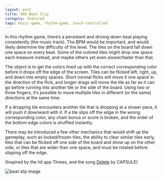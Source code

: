 ```yaml
---
layout: post
title: 005 Beat Slip
category: featured
tags: music-game, rhythm-game, touch-controlled
---
```

In this rhythm game, there’s a persistent and driving down beat playing consistently (the music track).  The BPM would be important, and would likely determine the difficulty of the level.  The tiles on the board fall down one space on every beat.  Some of the colored tiles might drop one space each measure instead, and maybe others yet even slower/faster than that.

The object is to get the colors lined up with the correct corresponding color before it drops off the edge of the screen.  Tiles can be flicked left, right, up, and down into empty spaces. Short normal flicks will move it one space in the direction of the flick, and longer drags will move the tile as far as it can go before running into another tile or the side of the board. Using two or three fingers, it’s possible to move multiple tiles in different (or the same) directions at the same time.

If a dropping tile encounters another tile that is dropping at a slower pace, it will push it downward with it.  If a tile slips off the edge in the wrong corresponding color, any chain bonus or score is broken, and the order of the bottom edge colors is shuffled instantly.

There may be introduced a few other mechanics that would shift up the gameplay, such as locked/frozen tiles, the ability to clear similar tiles early, tiles that can be flicked off one side of the board and show up on the other side, or tiles that are wider than one space, and must be rotated before slipping off the edge.

(Inspired by the hit app Threes, and the song [Delete](https://www.youtube.com/watch?v=XbJme7ZubRA "Delete") by CAPSULE)

![beat slip image](img/games/beatslip.png "Beat Slip")